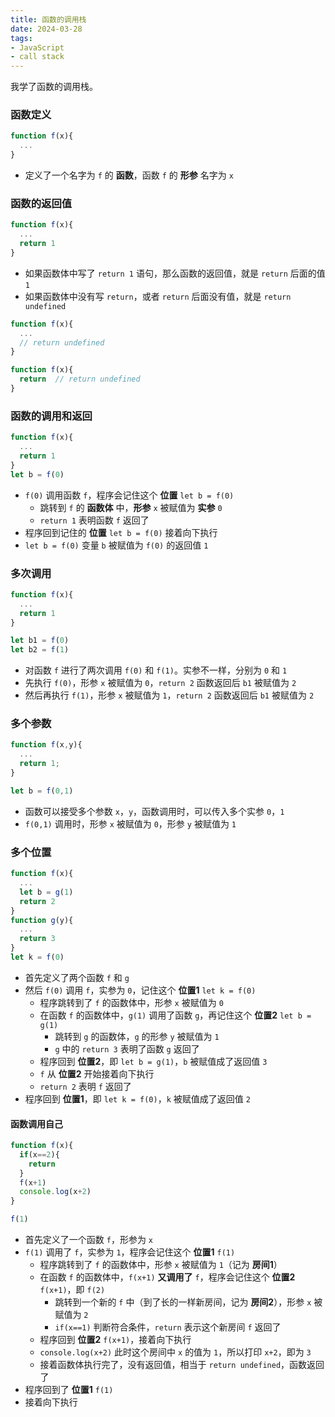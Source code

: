 ```yaml
---
title: 函数的调用栈
date: 2024-03-28
tags: 
- JavaScript
- call stack
---
```


我学了函数的调用栈。

### 函数定义

```javascript
function f(x){
  ...
}
```

- 定义了一个名字为 `f` 的 **函数**，函数 `f` 的 **形参** 名字为 `x`

### 函数的返回值

```javascript
function f(x){
  ...
  return 1
}
```

- 如果函数体中写了 `return 1` 语句，那么函数的返回值，就是 `return` 后面的值 `1`
- 如果函数体中没有写 `return`，或者 `return` 后面没有值，就是 `return undefined`

```javascript
function f(x){
  ...
  // return undefined
}
```

```javascript
function f(x){
  return  // return undefined
}
```

### 函数的调用和返回

```javascript
function f(x){
  ...
  return 1
}
let b = f(0)
```

- `f(0)` 调用函数 `f`，程序会记住这个 **位置** `let b = f(0)`
  - 跳转到 `f` 的 **函数体** 中，**形参** `x` 被赋值为 **实参** `0`
  - `return 1` 表明函数 `f` 返回了
- 程序回到记住的 **位置** `let b = f(0)` 接着向下执行
- `let b = f(0)` 变量 `b` 被赋值为 `f(0)` 的返回值 `1`

### 多次调用

```javascript
function f(x){
  ...
  return 1
}

let b1 = f(0)
let b2 = f(1)
```

- 对函数 `f` 进行了两次调用 `f(0)` 和 `f(1)`。实参不一样，分别为 `0` 和 `1`
- 先执行 `f(0)`，形参 `x` 被赋值为 `0`，`return 2` 函数返回后 `b1` 被赋值为 `2`
- 然后再执行 `f(1)`，形参 `x` 被赋值为 `1`，`return 2` 函数返回后 `b1` 被赋值为 `2`

### 多个参数

```javascript
function f(x,y){
  ...
  return 1;
}

let b = f(0,1)
```

- 函数可以接受多个参数 `x`，`y`，函数调用时，可以传入多个实参 `0`，`1`
- `f(0,1)` 调用时，形参 `x` 被赋值为 `0`，形参 `y` 被赋值为 `1`

### 多个位置

```javascript
function f(x){
  ...
  let b = g(1)
  return 2
}
function g(y){
  ...
  return 3
}
let k = f(0)
```

- 首先定义了两个函数 `f` 和 `g`
- 然后 `f(0)` 调用 `f`，实参为 `0`，记住这个 **位置1** `let k = f(0)`
  - 程序跳转到了 `f` 的函数体中，形参 `x` 被赋值为 `0`
  - 在函数 `f` 的函数体中，`g(1)` 调用了函数 `g`，再记住这个 **位置2** `let b = g(1)`
    - 跳转到 `g` 的函数体，`g` 的形参 `y` 被赋值为 `1`
    - `g` 中的 `return 3` 表明了函数 `g` 返回了
  - 程序回到 **位置2**，即 `let b = g(1)`，`b` 被赋值成了返回值 `3`
  - `f` 从 **位置2** 开始接着向下执行
  - `return 2` 表明 `f` 返回了
- 程序回到 **位置1**，即 `let k = f(0)`，`k` 被赋值成了返回值 `2`

#### 函数调用自己

```javascript
function f(x){
  if(x==2){
    return
  }
  f(x+1)
  console.log(x+2)
}

f(1)
```

- 首先定义了一个函数 `f`，形参为 `x`
- `f(1)` 调用了 `f`，实参为 `1`，程序会记住这个 **位置1** `f(1)`
  - 程序跳转到了 `f` 的函数体中，形参 `x` 被赋值为 `1`（记为 **房间1**）
  - 在函数 `f` 的函数体中，`f(x+1)` **又调用了** `f`，程序会记住这个 **位置2** `f(x+1)`，即 `f(2)`
    - 跳转到一个新的 `f` 中（到了长的一样新房间，记为 **房间2**），形参 `x` 被赋值为 `2`
    - `if(x==1)` 判断符合条件，`return` 表示这个新房间 `f` 返回了
  - 程序回到 **位置2** `f(x+1)`，接着向下执行
  - `console.log(x+2)` 此时这个房间中 `x` 的值为 `1`，所以打印 `x+2`，即为 `3`
  - 接着函数体执行完了，没有返回值，相当于 `return undefined`，函数返回了
- 程序回到了 **位置1** `f(1)`
- 接着向下执行
